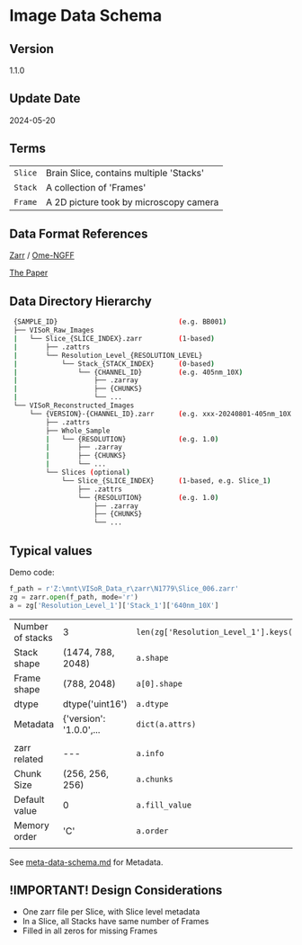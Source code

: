 # Image Data Schema

## Version
1.1.0

## Update Date
2024-05-20

## Terms
|||
|---|---|
| `Slice` | Brain Slice, contains multiple 'Stacks' |
| `Stack` | A collection of 'Frames' |
| `Frame` | A 2D picture took by microscopy camera | 

## Data Format References
[Zarr](https://zarr.readthedocs.io/en/stable/spec/v2.html) / [Ome-NGFF](https://ngff.openmicroscopy.org/latest/)

[The Paper](https://www.nature.com/articles/s41592-021-01326-w)

## Data Directory Hierarchy
```bash
 {SAMPLE_ID}                              (e.g. BB001)
 ├── VISoR_Raw_Images
 |   └── Slice_{SLICE_INDEX}.zarr         (1-based)
 |       ├── .zattrs
 |       └── Resolution_Level_{RESOLUTION_LEVEL}
 |           └── Stack_{STACK_INDEX}      (0-based)
 |               └── {CHANNEL_ID}         (e.g. 405nm_10X)
 |                   ├── .zarray
 |                   ├── {CHUNKS}
 |                   └── ...
 └── VISoR_Reconstructed_Images
     └── {VERSION}-{CHANNEL_ID}.zarr      (e.g. xxx-20240801-405nm_10X.zarr)
         ├── .zattrs
         ├── Whole_Sample
         |   └── {RESOLUTION}             (e.g. 1.0)
         |       ├── .zarray
         |       ├── {CHUNKS}
         |       └── ...
         └── Slices (optional)
             └── Slice_{SLICE_INDEX}      (1-based, e.g. Slice_1)
                 ├── .zattrs
                 └── {RESOLUTION}         (e.g. 1.0)
                     ├── .zarray
                     ├── {CHUNKS}
                     └── ...
```

## Typical values

Demo code:
```python
f_path = r'Z:\mnt\VISoR_Data_r\zarr\N1779\Slice_006.zarr'
zg = zarr.open(f_path, mode='r')
a = zg['Resolution_Level_1']['Stack_1']['640nm_10X']
```

||||
|---|---|---|
| Number of stacks | 3 | `len(zg['Resolution_Level_1'].keys())` |
| Stack shape | (1474, 788, 2048) | `a.shape`       |
| Frame shape | (788, 2048)       | `a[0].shape`    |
| dtype       | dtype('uint16')   | `a.dtype`       |
| Metadata    | {'version': '1.0.0',... | `dict(a.attrs)` |
||||
| zarr related  |---| `a.info` |
| Chunk Size    | (256, 256, 256) | `a.chunks`     |
| Default value | 0               | `a.fill_value` |
| Memory order  | 'C'             | `a.order` |
||||

See [meta-data-schema.md](meta-data-schema.md) for Metadata.

## **!IMPORTANT!** Design Considerations 
- One zarr file per Slice, with Slice level metadata
- In a Slice, all Stacks have same number of Frames
- Filled in all zeros for missing Frames
